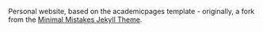Personal website, based on the academicpages template - originally, a fork from the [Minimal Mistakes Jekyll Theme](https://mmistakes.github.io/minimal-mistakes/).
